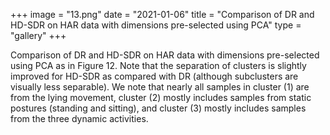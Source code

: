 +++
image = "13.png"
date = "2021-01-06"
title = "Comparison of DR and HD-SDR on HAR data with dimensions pre-selected using PCA"
type = "gallery"
+++

Comparison of DR and HD-SDR on HAR data with dimensions pre-selected using PCA as in Figure 12. Note that the separation of clusters is slightly improved for HD-SDR as compared with DR (although subclusters are visually less separable). We note that nearly all samples in cluster (1) are from the lying movement, cluster (2) mostly includes samples from static postures (standing and sitting), and cluster (3) mostly includes samples from the three dynamic activities.
